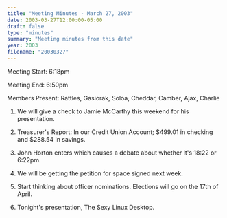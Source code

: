 ```yaml
---
title: "Meeting Minutes - March 27, 2003"
date: 2003-03-27T12:00:00-05:00
draft: false
type: "minutes"
summary: "Meeting minutes from this date"
year: 2003
filename: "20030327"
---
```


Meeting Start: 6:18pm </p><p>
Meeting End: 6:50pm </p><p>
Members Present: Rattles, Gasiorak, Soloa, Cheddar, Camber, Ajax, Charlie </p><p>
1. We will give a check to Jamie McCarthy this weekend for his presentation. </p><p>
2. Treasurer's Report: In our Credit Union Account; $499.01 in checking and $288.54 in savings. </p><p>
3. John Horton enters which causes a debate about whether it's 18:22 or 6:22pm. </p><p>
4. We will be getting the petition for space signed next week. </p><p>
5. Start thinking about officer nominations. Elections will go on the 17th of April. </p><p>
6. Tonight's presentation, The Sexy Linux Desktop.</p>
